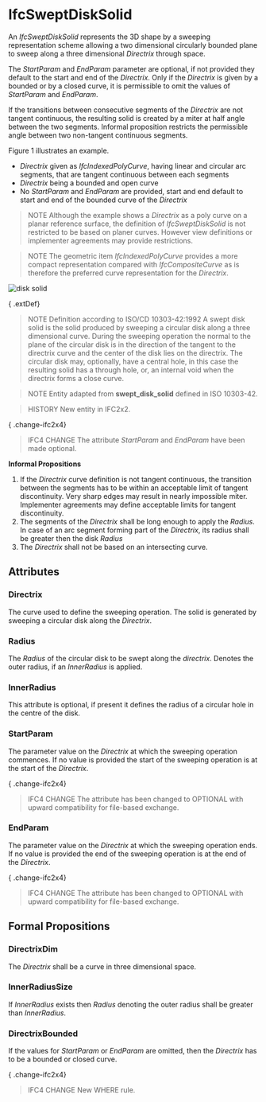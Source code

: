 # IfcSweptDiskSolid

An _IfcSweptDiskSolid_ represents the 3D shape by a sweeping representation scheme allowing a two dimensional circularly bounded plane to sweep along a three dimensional _Directrix_ through space.

The _StartParam_ and _EndParam_ parameter are optional, if not provided they default to the start and end of the _Directrix_. Only if the _Directrix_ is given by a bounded or by a closed curve, it is permissible to omit the values of _StartParam_ and _EndParam_.

If the transitions between consecutive segments of the _Directrix_ are not tangent continuous, the resulting solid is created by a miter at half angle between the two segments. Informal proposition restricts the permissible angle between two non-tangent continuous segments.

Figure 1 illustrates an example.

* _Directrix_ given as _IfcIndexedPolyCurve_, having linear and circular arc segments, that are tangent continuous between each segments
* _Directrix_ being a bounded and open curve
* No _StartParam_ and _EndParam_ are provided, start and end default to start and end of the bounded curve of the _Directrix_

> NOTE  Although the example shows a _Directrix_ as a poly curve on a planar reference surface, the definition of _IfcSweptDiskSolid_ is not restricted to be based on planer curves. However view definitions or implementer agreements may provide restrictions.

> NOTE  The geometric item _IfcIndexedPolyCurve_ provides a more compact representation compared with _IfcCompositeCurve_ as is therefore the preferred curve representation for the _Directrix_.

![disk solid](../../../../figures/ifcsweptdisksolid-layout1.png "Figure 1 &mdash; Swept disk solid geometry")

{ .extDef}
> NOTE  Definition according to ISO/CD 10303-42:1992
> A swept disk solid is the solid produced by sweeping a circular disk along a three dimensional curve. During the sweeping operation the normal to the plane of the circular disk is in the direction of the tangent to the directrix curve and the center of the disk lies on the directrix. The circular disk may, optionally, have a central hole, in this case the resulting solid has a through hole, or, an internal void when the directrix forms a close curve.

> NOTE  Entity adapted from **swept_disk_solid** defined in ISO 10303-42.

> HISTORY  New entity in IFC2x2.

{ .change-ifc2x4}
> IFC4 CHANGE  The attribute _StartParam_ and _EndParam_ have been made optional.

**Informal Propositions**

1. If the _Directrix_ curve definition is not tangent continuous, the transition between the segments has to be within an acceptable limit of tangent discontinuity. Very sharp edges may result in nearly impossible miter. Implementer agreements may define acceptable limits for tangent discontinuity.
2. The segments of the _Directrix_ shall be long enough to apply the _Radius_. In case of an arc segment forming part of the _Directrix_, its radius shall be greater then the disk _Radius_
3. The _Directrix_ shall not be based on an intersecting curve.

## Attributes

### Directrix
The curve used to define the sweeping operation. The solid is generated by sweeping a circular disk along the _Directrix_.

### Radius
The _Radius_ of the circular disk to be swept along the _directrix_. Denotes the outer radius, if an _InnerRadius_ is applied.

### InnerRadius
This attribute is optional, if present it defines the radius of a circular hole in the centre of the disk.

### StartParam
The parameter value on the _Directrix_ at which the sweeping operation commences. If no value is provided the start of the sweeping operation is at the start of the _Directrix_.

{ .change-ifc2x4}
> IFC4 CHANGE  The attribute has been changed to OPTIONAL with upward compatibility for file-based exchange.

### EndParam
The parameter value on the _Directrix_ at which the sweeping operation ends. If no value is provided the end of the sweeping operation is at the end of the _Directrix_.

{ .change-ifc2x4}
> IFC4 CHANGE  The attribute has been changed to OPTIONAL with upward compatibility for file-based exchange.

## Formal Propositions

### DirectrixDim
The _Directrix_ shall be a curve in three dimensional space.

### InnerRadiusSize
If _InnerRadius_ exists then _Radius_ denoting the outer radius shall be greater than _InnerRadius_.

### DirectrixBounded
If the values for _StartParam_ or _EndParam_ are omitted, then the _Directrix_ has to be a bounded or closed curve.

{ .change-ifc2x4}
> IFC4 CHANGE  New WHERE rule.
